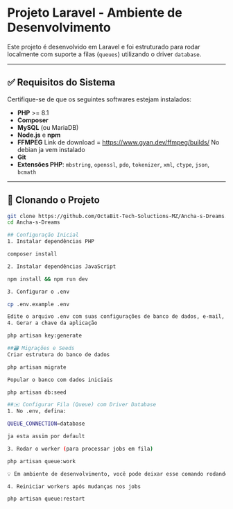 # Projeto Laravel - Ambiente de Desenvolvimento

Este projeto é desenvolvido em Laravel e foi estruturado para rodar localmente com suporte a filas (`queues`) utilizando o driver `database`.

---

## ✅ Requisitos do Sistema

Certifique-se de que os seguintes softwares estejam instalados:

- **PHP** >= 8.1
- **Composer**
- **MySQL** (ou MariaDB)
- **Node.js** e **npm**
- **FFMPEG** Link de download = https://www.gyan.dev/ffmpeg/builds/  No debian ja vem instalado
- **Git**
- **Extensões PHP**: `mbstring`, `openssl`, `pdo`, `tokenizer`, `xml`, `ctype`, `json`, `bcmath`

---

## 📁 Clonando o Projeto

```bash
git clone https://github.com/OctaBit-Tech-Soluctions-MZ/Ancha-s-Dreams.git
cd Ancha-s-Dreams

## Configuração Inicial
1. Instalar dependências PHP

composer install

2. Instalar dependências JavaScript

npm install && npm run dev

3. Configurar o .env

cp .env.example .env

Edite o arquivo .env com suas configurações de banco de dados, e-mail, e outras credenciais necessárias.
4. Gerar a chave da aplicação

php artisan key:generate

##🗃️ Migrações e Seeds
Criar estrutura do banco de dados

php artisan migrate

Popular o banco com dados iniciais

php artisan db:seed

##✉️ Configurar Fila (Queue) com Driver Database
1. No .env, defina:

QUEUE_CONNECTION=database

ja esta assim por default

3. Rodar o worker (para processar jobs em fila)

php artisan queue:work

💡 Em ambiente de desenvolvimento, você pode deixar esse comando rodando em um terminal separado. Em produção, use supervisor.

4. Reiniciar workers após mudanças nos jobs

php artisan queue:restart
